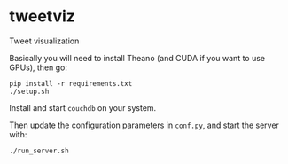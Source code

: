 # tweetviz
Tweet visualization

Basically you will need to install Theano (and CUDA if you want to use GPUs), then go:

    pip install -r requirements.txt
    ./setup.sh

Install and start `couchdb` on your system.

Then update the configuration parameters in `conf.py`, and start the server with:
        
    ./run_server.sh
